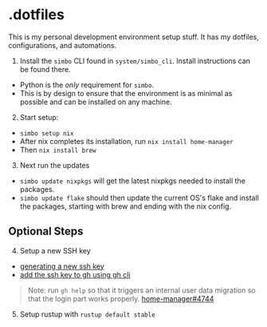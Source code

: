 # .dotfiles

This is my personal development environment setup stuff. It has my dotfiles, configurations, and automations.

1. Install the `simbo` CLI found in `system/simbo_cli`. Install instructions can be found there.
  - Python is the _only_ requirement for `simbo`.
  - This is by design to ensure that the environment is as minimal as possible and can be installed on any machine.
2. Start setup:
  - `simbo setup nix`
  - After nix completes its installation, run `nix install home-manager`
  - Then `nix install brew`
3. Next run the updates
  - `simbo update nixpkgs` will get the latest nixpkgs needed to install the packages.
  - `simbo update flake` should then update the current OS's flake and install the packages, starting with brew and ending with the nix config.

## Optional Steps

4. Setup a new SSH key
  - [generating a new ssh key](https://docs.github.com/en/authentication/connecting-to-github-with-ssh/generating-a-new-ssh-key-and-adding-it-to-the-ssh-agent)
  - [add the ssh key to gh using gh cli](https://docs.github.com/en/authentication/connecting-to-github-with-ssh/adding-a-new-ssh-key-to-your-github-account?platform=linux&tool=cli)
> Note: run `gh help` so that it triggers an internal user data migration so that the login part works properly. [home-manager#4744](https://github.com/nix-community/home-manager/issues/4744)
5. Setup rustup with `rustup default stable`
